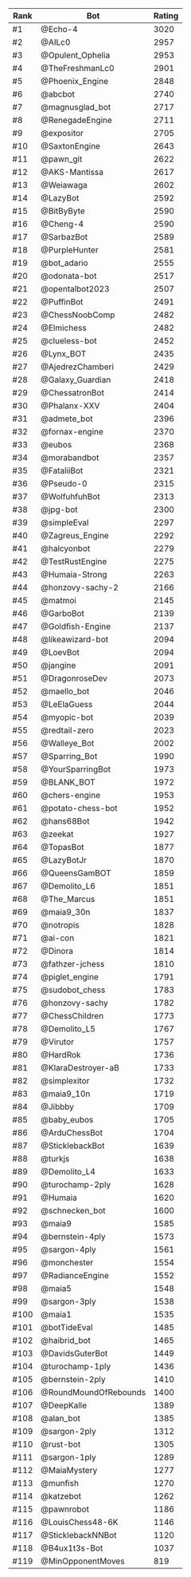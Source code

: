 Rank|Bot|Rating
---|---|---
#1|@Echo-4|3020
#2|@AILc0|2957
#3|@Opulent_Ophelia|2953
#4|@TheFreshmanLc0|2901
#5|@Phoenix_Engine|2848
#6|@abcbot|2740
#7|@magnusglad_bot|2717
#8|@RenegadeEngine|2711
#9|@expositor|2705
#10|@SaxtonEngine|2643
#11|@pawn_git|2622
#12|@AKS-Mantissa|2617
#13|@Weiawaga|2602
#14|@LazyBot|2592
#15|@BitByByte|2590
#16|@Cheng-4|2590
#17|@SarbazBot|2589
#18|@PurpleHunter|2581
#19|@bot_adario|2555
#20|@odonata-bot|2517
#21|@opentalbot2023|2507
#22|@PuffinBot|2491
#23|@ChessNoobComp|2482
#24|@Elmichess|2482
#25|@clueless-bot|2452
#26|@Lynx_BOT|2435
#27|@AjedrezChamberi|2429
#28|@Galaxy_Guardian|2418
#29|@ChessatronBot|2414
#30|@Phalanx-XXV|2404
#31|@admete_bot|2396
#32|@fornax-engine|2370
#33|@eubos|2368
#34|@morabandbot|2357
#35|@FataliiBot|2321
#36|@Pseudo-0|2315
#37|@WolfuhfuhBot|2313
#38|@jpg-bot|2300
#39|@simpleEval|2297
#40|@Zagreus_Engine|2292
#41|@halcyonbot|2279
#42|@TestRustEngine|2275
#43|@Humaia-Strong|2263
#44|@honzovy-sachy-2|2166
#45|@matmoi|2145
#46|@GarboBot|2139
#47|@Goldfish-Engine|2137
#48|@likeawizard-bot|2094
#49|@LoevBot|2094
#50|@jangine|2091
#51|@DragonroseDev|2073
#52|@maello_bot|2046
#53|@LeElaGuess|2044
#54|@myopic-bot|2039
#55|@redtail-zero|2023
#56|@Walleye_Bot|2002
#57|@Sparring_Bot|1990
#58|@YourSparringBot|1973
#59|@BLANK_BOT|1972
#60|@chers-engine|1953
#61|@potato-chess-bot|1952
#62|@hans68Bot|1942
#63|@zeekat|1927
#64|@TopasBot|1877
#65|@LazyBotJr|1870
#66|@QueensGamBOT|1859
#67|@Demolito_L6|1851
#68|@The_Marcus|1851
#69|@maia9_30n|1837
#70|@notropis|1828
#71|@ai-con|1821
#72|@Dinora|1814
#73|@fathzer-jchess|1810
#74|@piglet_engine|1791
#75|@sudobot_chess|1783
#76|@honzovy-sachy|1782
#77|@ChessChildren|1773
#78|@Demolito_L5|1767
#79|@Virutor|1757
#80|@HardRok|1736
#81|@KlaraDestroyer-aB|1733
#82|@simplexitor|1732
#83|@maia9_10n|1719
#84|@Jibbby|1709
#85|@baby_eubos|1705
#86|@ArduChessBot|1704
#87|@SticklebackBot|1639
#88|@turkjs|1638
#89|@Demolito_L4|1633
#90|@turochamp-2ply|1628
#91|@Humaia|1620
#92|@schnecken_bot|1600
#93|@maia9|1585
#94|@bernstein-4ply|1573
#95|@sargon-4ply|1561
#96|@monchester|1554
#97|@RadianceEngine|1552
#98|@maia5|1548
#99|@sargon-3ply|1538
#100|@maia1|1535
#101|@botTideEval|1485
#102|@haibrid_bot|1465
#103|@DavidsGuterBot|1449
#104|@turochamp-1ply|1436
#105|@bernstein-2ply|1410
#106|@RoundMoundOfRebounds|1400
#107|@DeepKalle|1389
#108|@alan_bot|1385
#109|@sargon-2ply|1312
#110|@rust-bot|1305
#111|@sargon-1ply|1289
#112|@MaiaMystery|1277
#113|@munfish|1270
#114|@katzebot|1262
#115|@pawnrobot|1186
#116|@LouisChess48-6K|1146
#117|@SticklebackNNBot|1120
#118|@B4ux1t3s-Bot|1037
#119|@MinOpponentMoves|819
